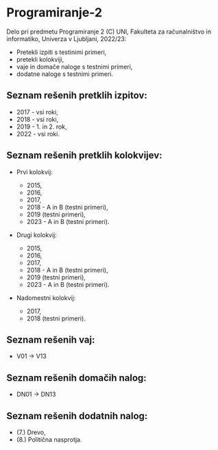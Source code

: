 # Programiranje-2

Delo pri predmetu Programiranje 2 (C) UNI, Fakulteta za računalništvo in informatiko, Univerza v Ljubljani, 2022/23:


- Pretekli izpiti s testinimi primeri,
- pretekli kolokviji,
- vaje in domače naloge s testnimi primeri,
- dodatne naloge s testnimi primeri.


Seznam rešenih pretklih izpitov:
-----------
- 2017 - vsi roki,
- 2018 - vsi roki,
- 2019 - 1. in 2. rok,
- 2022 - vsi roki.

Seznam rešenih pretklih kolokvijev:
-----------
- Prvi kolokvij:
	- 2015,
	- 2016,
	- 2017,
	- 2018 - A in B (testni primeri),
	- 2019 (testni primeri),
	- 2023 - A in B (testni primeri).

- Drugi kolokvij:
	- 2015,
	- 2016,
	- 2017,
	- 2018 - A in B (testni primeri),
	- 2019 (testni primeri),
	- 2023 - A in B (testni primeri).

- Nadomestni kolokvij:
	- 2017,
	- 2018 (testni primeri).

Seznam rešenih vaj:
---------
- V01 -> V13

Seznam rešenih domačih nalog:
-----------
- DN01 -> DN13

Seznam rešenih dodatnih nalog:
-----------
- (7.) Drevo,
- (8.) Politična nasprotja.
